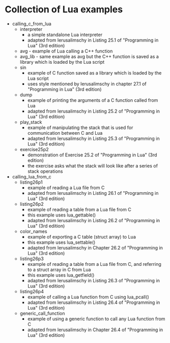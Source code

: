 # Collection of Lua examples

* calling_c_from_lua
  * interpreter
    * a simple standalone Lua interpreter
    * adapted from Ierusalimschy in Listing 25.1 of "Programming in Lua" (3rd edition)
  * avg - example of Lua calling a C++ function
  * avg_lib - same example as avg but the C++ function is saved as a library which is loaded by the Lua script
  * sin
    * example of C function saved as a library which is loaded by the Lua script
    * uses style mentioned by Ierusalimschy in chapter 27.1 of "Programming in Lua" (3rd edition)
  * dump
    * example of printing the arguments of a C function called from Lua
    * adapted from Ierusalimschy in Listing 25.2 of "Programming in Lua" (3rd edition)
  * play_stack
    * example of manipulating the stack that is used for communication between C and Lua
    * adapted from Ierusalimschy in Listing 25.3 of "Programming in Lua" (3rd edition)
  * exercise25p2
    * demonstration of Exercise 25.2 of "Programming in Lua" (3rd edition)
    * the exercise asks what the stack will look like after a series of stack operations
* calling_lua_from_c
  * listing26p1
    * example of reading a Lua file from C
	* adapted from Ierusalimschy in Listing 26.1 of "Programming in Lua" (3rd edition)
  * listing26p2
    * example of reading a table from a Lua file from C
	* this example uses lua_gettable()
	* adapted from Ierusalimschy in Listing 26.2 of "Programming in Lua" (3rd edition)
  * color_names
    * example of exporting a C table (struct array) to Lua
	* this example uses lua_settable()
	* adapted from Ierusalimschy in Chapter 26.2 of "Programming in Lua" (3rd edition)
  * listing26p3
    * example of reading a table from a Lua file from C, and referring to a struct array in C from Lua
	* this example uses lua_getfield()
	* adapted from Ierusalimschy in Listing 26.3 of "Programming in Lua" (3rd edition)
  * listing26p4
    * example of calling a Lua function from C using lua_pcall()
	* adapted from Ierusalimschy in Listing 26.4 of "Programming in Lua" (3rd edition)
  * generic_call_function
    * example of using a generic function to call any Lua function from C
	* adapted from Ierusalimschy in Chapter 26.4 of "Programming in Lua" (3rd edition)
